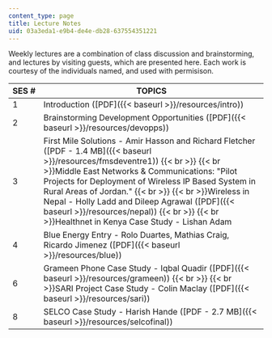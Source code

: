 ```yaml
---
content_type: page
title: Lecture Notes
uid: 03a3eda1-e9b4-de4e-db28-637554351221
---
```


Weekly lectures are a combination of class discussion and brainstorming, and lectures by visiting guests, which are presented here. Each work is courtesy of the individuals named, and used with permisison.

| SES # | TOPICS |
| --- | --- |
| 1 | Introduction ([PDF]({{< baseurl >}}/resources/intro)) |
| 2 | Brainstorming Development Opportunities ([PDF]({{< baseurl >}}/resources/devopps)) |
| 3 | First Mile Solutions - Amir Hasson and Richard Fletcher ([PDF - 1.4 MB]({{< baseurl >}}/resources/fmsdeventre1))  {{< br >}}  {{< br >}}Middle East Networks & Communications: "Pilot Projects for Deployment of Wireless IP Based System in Rural Areas of Jordan."  {{< br >}}  {{< br >}}Wireless in Nepal - Holly Ladd and Dileep Agrawal ([PDF]({{< baseurl >}}/resources/nepal))  {{< br >}}  {{< br >}}Healthnet in Kenya Case Study - Lishan Adam |
| 4 | Blue Energy Entry - Rolo Duartes, Mathias Craig, Ricardo Jimenez ([PDF]({{< baseurl >}}/resources/blue)) |
| 6 | Grameen Phone Case Study - Iqbal Quadir ([PDF]({{< baseurl >}}/resources/grameen))  {{< br >}}  {{< br >}}SARI Project Case Study - Colin Maclay ([PDF]({{< baseurl >}}/resources/sari)) |
| 8 | SELCO Case Study - Harish Hande ([PDF - 2.7 MB]({{< baseurl >}}/resources/selcofinal))